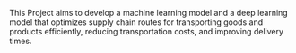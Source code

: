 This Project aims to develop a machine learning model and a deep learning model that optimizes supply chain routes for transporting goods and products efficiently, reducing transportation costs, and improving delivery times.

